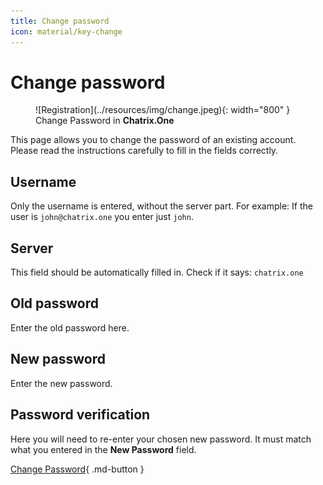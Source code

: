 ```yaml
---
title: Change password
icon: material/key-change
---
```


# Change password

<figure markdown>
   ![Registration](../resources/img/change.jpeg){: width="800" }
   <figcaption>Change Password in <b>Chatrix.One</b></figcaption>
</figure>

This page allows you to change the password of an existing account. Please read the instructions carefully to fill in the fields correctly.

## Username

Only the username is entered, without the server part. For example: If the user is `john@chatrix.one` you enter just `john`.

## Server

This field should be automatically filled in. Check if it says: `chatrix.one`

## Old password

Enter the old password here.

## New password

Enter the new password.

## Password verification

Here you will need to re-enter your chosen new password. It must match what you entered in the **New Password** field.

[Change Password](https://chatrix.one/user/change_password/){ .md-button }
